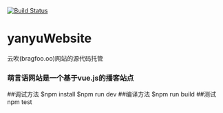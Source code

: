 [![Build Status](https://travis-ci.org/teamNoble/yanyuWebsite.svg?branch=master)](https://travis-ci.org/teamNoble/yanyuWebsite)
# yanyuWebsite
云吹(bragfoo.oo)网站的源代码托管
### 萌言语网站是一个基于vue.js的播客站点
##调试方法
    $npm install
    $npm run dev
##编译方法
    $npm run build
##测试
    npm test
